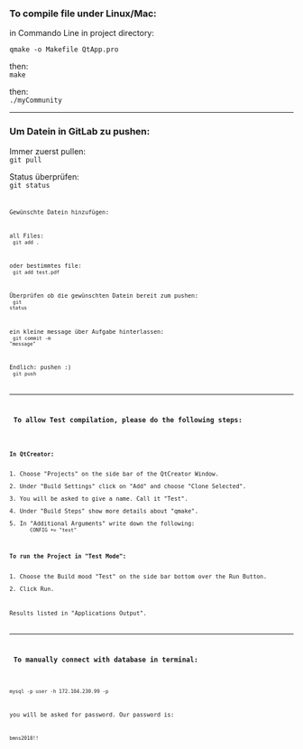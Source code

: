 <h3>To compile file under Linux/Mac:</h3>

in Commando Line in project directory:<br>

<code>qmake -o Makefile QtApp.pro</code>

then:<br>
<code>make</code>

then:<br>
<code>./myCommunity</code>

--------------------------------------------------

<h3>Um Datein in GitLab zu pushen:</h3>

Immer zuerst pullen:<br>
<code>git pull</code>

Status überprüfen:<br>
<code>git status<code>

Gewünschte Datein hinzufügen:<br>

all Files:<br>
<code>git add .</code>

oder bestimmtes file:<br>
<code>git add test.pdf</code>

Überprüfen ob die gewünschten Datein bereit zum pushen:<br>
<code>git status</code>

ein kleine message über Aufgabe hinterlassen:<br>
<code>git commit -m "message"</code>

Endlich: pushen :)<br>
<code>git push</code>

---------------------------------------------------

<h3> To allow Test compilation, please do the following steps: </h3>

<h4>In QtCreator:</h4>
1. Choose "Projects" on the side bar of the QtCreator Window.<br>
2. Under "Build Settings" click on "Add" and choose "Clone Selected".<br>
3. You will be asked to give a name. Call it "Test".<br>
4. Under "Build Steps" show more details about "qmake".<br>
5. In "Additional Arguments" write down the following:
      <code>CONFIG += "test"</code><br>

<h4>To run the Project in "Test Mode":</h4>
1. Choose the Build mood "Test" on the side bar bottom over the Run Button.<br>
2. Click Run.<br>

Results listed in "Applications Output".

----------------------------------------------------

<h3> To manually connect with database in terminal:</h3>

<code>mysql -p user -h 172.104.230.99 -p</code><br>

you will be asked for password. Our password is:<br>

<code>bmns2018!!</code>

